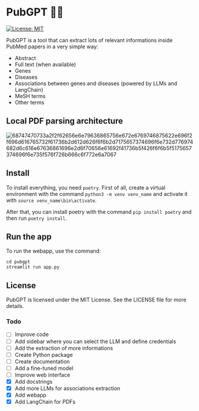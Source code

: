 # PubGPT 💉📄

[![License: MIT](https://img.shields.io/badge/License-MIT-yellow.svg)](https://opensource.org/licenses/MIT)

PubGPT is a tool that can extract lots of relevant informations inside PubMed papers in a very simple way:

- Abstract
- Full text (when available)
- Genes
- Diseases
- Associations between genes and diseases (powered by LLMs and LangChain)
- MeSH terms
- Other terms

## Local PDF parsing architecture

![68747470733a2f2f62656e6e79636865756e672e6769746875622e696f2f696d616765732f61736b2d612d626f6f6b2d7175657374696f6e732d776974682d6c616e67636861696e2d6f70656e61692f41736b5f426f6f6b5f5175657374696f6e735f576f726b666c6f772e6a7067](https://github.com/dSupertramp/PubGPT/assets/48620457/64ef87f0-4953-42c0-a96f-fe93046f98b9)

## Install

To install everything, you need `poetry`.
First of all, create a virtual environment with the command `python3 -m venv venv_name` and activate it with `source venv_name\bin\activate`.

After that, you can install poetry with the command `pip install poetry` and then run `poetry install`.

## Run the app

To run the webapp, use the command:

```
cd pubgpt
streamlit run app.py
```

## License

PubGPT is licensed under the MIT License. See the LICENSE file for more details.

### Todo

- [ ] Improve code
- [ ] Add sidebar where you can select the LLM and define credentials
- [ ] Add the extraction of more informations
- [ ] Create Python package
- [ ] Create documentation
- [ ] Add a fine-tuned model
- [ ] Improve web interface
- [x] Add docstrings
- [x] Add more LLMs for associations extraction
- [x] Add webapp
- [x] Add LangChain for PDFs
